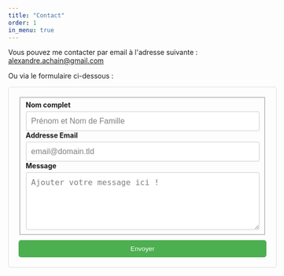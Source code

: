 ```yaml
---
title: "Contact"
order: 1
in_menu: true
---
```

Vous pouvez me contacter par email à l'adresse suivante : [alexandre.achain@gmail.com](mailto:alexandre.achain@gmail.com)

Ou via le formulaire ci-dessous :
<style>
/* Style de base du formulaire */
form {
  display: flex;
  flex-direction: column;
  width: 100%;
  margin: 0 auto;
  padding: 20px;
  border: 1px solid #ddd;
  border-radius: 5px;
}

/* Style des labels */
label {
  display: block;
  margin-bottom: 5px;
  font-weight: bold;
}

/* Style des champs de saisie */
input[type="text"],
input[type="email"],
textarea {
  width: 100%;
  padding: 10px;
  border: 1px solid #ccc;
  border-radius: 3px;
  font-size: 16px;
}

/* Style du bouton d'envoi */
input[type="submit"] {
  background-color: #4CAF50;
  color: white;
  padding: 10px 20px;
  border: none;
  border-radius: 5px;
  cursor: pointer;
  margin-top: 10px;
}

/* Style sur hover du bouton d'envoi */
input[type="submit"]:hover {
  background-color: #3e8e41;
}

/* Style du champ message (textarea) */
textarea {
  resize: vertical;
}

/* Style pour placeholder (texte grisé à l'intérieur des champs) */
input[type="text"]::placeholder,
input[type="email"]::placeholder,
textarea::placeholder {
  color: gray;
}
</style>
<form id="fs-frm" name="simple-contact-form" accept-charset="utf-8" action="https://formspree.io/f/{form_id}" method="post">
  <fieldset id="fs-frm-inputs">
    <label for="full-name">Nom complet</label>
    <input type="text" name="name" id="full-name" placeholder="Prénom et Nom de Famille" required="true">
    <label for="email-address">Addresse Email</label>
    <input type="email" name="_replyto" id="email-address" placeholder="email@domain.tld" required="true">
    <label for="message">Message</label>
    <textarea rows="5" name="message" id="message" placeholder="Ajouter votre message ici !" required="true"></textarea>
    <input type="hidden" name="_subject" id="email-subject" value="Contact Form Submission">
  </fieldset>
  <input type="submit" value="Envoyer">
</form> 